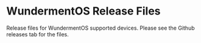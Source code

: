 # WundermentOS Release Files

Release files for WundermentOS supported devices.  Please see the Github releases tab for the files.
